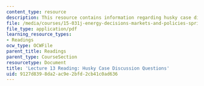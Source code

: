 ```yaml
---
content_type: resource
description: This resource contains information regarding husky case discussion questions.
file: /media/courses/15-031j-energy-decisions-markets-and-policies-spring-2012/9127d8398da2ac9e2bfd2cb41c0ad636_MIT15_031JS12_Hky_Disc_Que.pdf
file_type: application/pdf
learning_resource_types:
- Readings
ocw_type: OCWFile
parent_title: Readings
parent_type: CourseSection
resourcetype: Document
title: 'Lecture 13 Reading: Husky Case Discussion Questions'
uid: 9127d839-8da2-ac9e-2bfd-2cb41c0ad636
---
```

